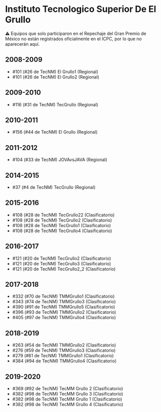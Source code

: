 # Instituto Tecnologico Superior De El Grullo

:warning: Equipos que solo participaron en el Repechaje del Gran Premio de México no están registrados oficialmente en el ICPC, por lo que no aparecerán aquí.

## 2008-2009

- #101 (#26 de TecNM) El Grullo1 (Regional)
- #101 (#26 de TecNM) El Grullo2 (Regional)

## 2009-2010

- #116 (#31 de TecNM) TecGrullo (Regional)

## 2010-2011

- #156 (#44 de TecNM) El Grullo (Regional)

## 2011-2012

- #104 (#33 de TecNM) JOVAvsJAVA (Regional)

## 2014-2015

- #37 (#4 de TecNM) TecGrullo (Regional)

## 2015-2016

- #108 (#28 de TecNM) TecGrullo22 (Clasificatorio)
- #108 (#28 de TecNM) TecGrullo2 (Clasificatorio)
- #108 (#28 de TecNM) TecGrullo1 (Clasificatorio)
- #108 (#28 de TecNM) TecGrullo4 (Clasificatorio)

## 2016-2017

- #121 (#20 de TecNM) TecGrullo2 (Clasificatorio)
- #121 (#20 de TecNM) TecGrullo3 (Clasificatorio)
- #121 (#20 de TecNM) TecGrullo2_2 (Clasificatorio)

## 2017-2018

- #332 (#70 de TecNM) TMMGrullo1 (Clasificatorio)
- #343 (#74 de TecNM) TMMGrullo3 (Clasificatorio)
- #390 (#91 de TecNM) TMMGrullo5 (Clasificatorio)
- #396 (#93 de TecNM) TMMGrullo2 (Clasificatorio)
- #405 (#97 de TecNM) TMMGrullo4 (Clasificatorio)

## 2018-2019

- #263 (#54 de TecNM) TMMGrullo2 (Clasificatorio)
- #276 (#59 de TecNM) TMMGrullo3 (Clasificatorio)
- #279 (#61 de TecNM) TMMGrullo1 (Clasificatorio)
- #384 (#94 de TecNM) TMMGrullo4 (Clasificatorio)

## 2019-2020

- #369 (#92 de TecNM) TecMM Grullo 2 (Clasificatorio)
- #382 (#98 de TecNM) TecMM Grullo 3 (Clasificatorio)
- #382 (#98 de TecNM) TecMM Grullo 1 (Clasificatorio)
- #382 (#98 de TecNM) TecMM Grullo 4 (Clasificatorio)


